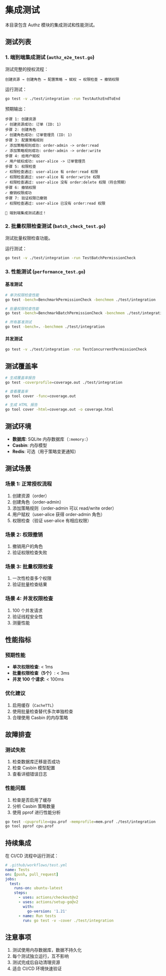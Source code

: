 # 集成测试

本目录包含 Authz 模块的集成测试和性能测试。

## 测试列表

### 1. 端到端集成测试 (`authz_e2e_test.go`)

测试完整的授权流程：

```
创建资源 → 创建角色 → 配置策略 → 赋权 → 权限检查 → 撤销权限
```

运行测试：
```bash
go test -v ./test/integration -run TestAuthzEndToEnd
```

预期输出：
```
步骤 1: 创建资源
✓ 创建资源成功: 订单 (ID: 1)
步骤 2: 创建角色
✓ 创建角色成功: 订单管理员 (ID: 1)
步骤 3: 配置策略规则
✓ 添加策略规则成功: order-admin -> order:read
✓ 添加策略规则成功: order-admin -> order:write
步骤 4: 给用户赋权
✓ 用户赋权成功: user-alice -> 订单管理员
步骤 5: 权限检查
✓ 权限检查通过: user-alice 有 order:read 权限
✓ 权限检查通过: user-alice 有 order:write 权限
✓ 权限检查通过: user-alice 没有 order:delete 权限（符合预期）
步骤 6: 撤销权限
✓ 撤销权限成功
步骤 7: 验证权限已撤销
✓ 权限检查通过: user-alice 已没有 order:read 权限

🎉 端到端集成测试通过！
```

### 2. 批量权限检查测试 (`batch_check_test.go`)

测试批量权限检查功能。

运行测试：
```bash
go test -v ./test/integration -run TestBatchPermissionCheck
```

### 3. 性能测试 (`performance_test.go`)

#### 基准测试

```bash
# 单次权限检查性能
go test -bench=BenchmarkPermissionCheck -benchmem ./test/integration

# 批量权限检查性能
go test -bench=BenchmarkBatchPermissionCheck -benchmem ./test/integration

# 所有基准测试
go test -bench=. -benchmem ./test/integration
```

#### 并发测试

```bash
go test -v ./test/integration -run TestConcurrentPermissionCheck
```

## 测试覆盖率

```bash
# 生成覆盖率报告
go test -coverprofile=coverage.out ./test/integration

# 查看覆盖率
go tool cover -func=coverage.out

# 生成 HTML 报告
go tool cover -html=coverage.out -o coverage.html
```

## 测试环境

- **数据库**: SQLite 内存数据库（`:memory:`）
- **Casbin**: 内存模型
- **Redis**: 可选（用于策略变更通知）

## 测试场景

### 场景 1: 正常授权流程

1. 创建资源（order）
2. 创建角色（order-admin）
3. 添加策略规则（order-admin 可以 read/write order）
4. 用户赋权（user-alice 获得 order-admin 角色）
5. 权限检查（验证 user-alice 有相应权限）

### 场景 2: 权限撤销

1. 撤销用户的角色
2. 验证权限检查失败

### 场景 3: 批量权限检查

1. 一次性检查多个权限
2. 验证批量检查结果

### 场景 4: 并发权限检查

1. 100 个并发请求
2. 验证线程安全性
3. 测量性能

## 性能指标

### 预期性能

- **单次权限检查**: < 1ms
- **批量权限检查（5个）**: < 3ms
- **并发 100 个请求**: < 100ms

### 优化建议

1. 启用缓存（`CacheTTL`）
2. 使用批量检查替代多次单独检查
3. 合理使用 Casbin 的内存策略

## 故障排查

### 测试失败

1. 检查数据库迁移是否成功
2. 检查 Casbin 模型配置
3. 查看详细错误日志

### 性能问题

1. 检查是否启用了缓存
2. 分析 Casbin 策略数量
3. 使用 pprof 进行性能分析

```bash
go test -cpuprofile=cpu.prof -memprofile=mem.prof ./test/integration
go tool pprof cpu.prof
```

## 持续集成

在 CI/CD 流程中运行测试：

```yaml
# .github/workflows/test.yml
name: Tests
on: [push, pull_request]
jobs:
  test:
    runs-on: ubuntu-latest
    steps:
      - uses: actions/checkout@v2
      - uses: actions/setup-go@v2
        with:
          go-version: '1.21'
      - name: Run tests
        run: go test -v -cover ./test/integration
```

## 注意事项

1. 测试使用内存数据库，数据不持久化
2. 每个测试独立运行，互不影响
3. 测试完成后自动清理资源
4. 适合 CI/CD 环境快速验证

